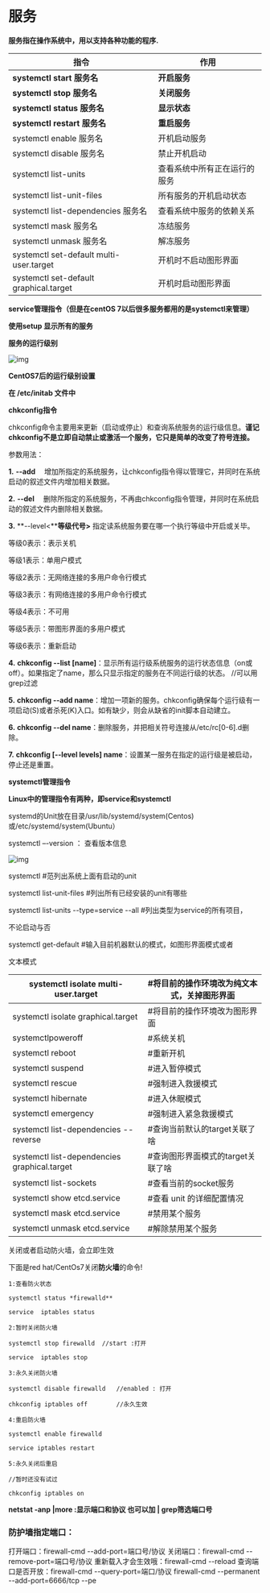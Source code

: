 # 服务

**服务指在操作系统中，用以支持各种功能的程序.**

| 指令                                     | 作用                         |
| ---------------------------------------- | ---------------------------- |
| **systemctl start** **服务名**           | **开启服务**                 |
| **systemctl stop** **服务名**            | **关闭服务**                 |
| **systemctl status** **服务名**          | **显示状态**                 |
| **systemctl restart** **服务名**         | **重启服务**                 |
| systemctl enable 服务名                  | 开机启动服务                 |
| systemctl disable 服务名                 | 禁止开机启动                 |
| systemctl list-units                     | 查看系统中所有正在运行的服务 |
| systemctl  list-unit-files               | 所有服务的开机启动状态       |
| systemctl list-dependencies 服务名       | 查看系统中服务的依赖关系     |
| systemctl mask 服务名                    | 冻结服务                     |
| systemctl unmask 服务名                  | 解冻服务                     |
| systemctl set-default  multi-user.target | 开机时不启动图形界面         |
| systemctl set-default  graphical.target  | 开机时启动图形界面           |

 

**service管理指令（但是在centOS 7以后很多服务都用的是systemctl来管理）**

**使用setup 显示所有的服务**

 

**服务的运行级别**

![img](https://s2.loli.net/2022/03/26/F5BY7LWxm4UnO1X.jpg)

**CentOS7后的运行级别设置**

**在 /etc/initab 文件中**

 

**chkconfig指令**

chkconfig命令主要用来更新（启动或停止）和查询系统服务的运行级信息。**谨记chkconfig不是立即自动禁止或激活一个服务，它只是简单的改变了符号连接。**

参数用法：

**1.**    **--add** 　增加所指定的系统服务，让chkconfig指令得以管理它，并同时在系统启动的叙述文件内增加相关数据。

**2.**    **--del** 　删除所指定的系统服务，不再由chkconfig指令管理，并同时在系统启动的叙述文件内删除相关数据。

**3.**    **--level<****等级代号>** 指定读系统服务要在哪一个执行等级中开启或关毕。

   等级0表示：表示关机

   等级1表示：单用户模式

   等级2表示：无网络连接的多用户命令行模式

   等级3表示：有网络连接的多用户命令行模式

   等级4表示：不可用

   等级5表示：带图形界面的多用户模式

   等级6表示：重新启动

**4.**    **chkconfig --list [name]**：显示所有运行级系统服务的运行状态信息（on或off）。如果指定了name，那么只显示指定的服务在不同运行级的状态。 //可以用grep过滤

**5.**    **chkconfig --add name**：增加一项新的服务。chkconfig确保每个运行级有一项启动(S)或者杀死(K)入口。如有缺少，则会从缺省的init脚本自动建立。

**6.**    **chkconfig --del name**：删除服务，并把相关符号连接从/etc/rc[0-6].d删除。

**7.**    **chkconfig [--level levels] name**：设置某一服务在指定的运行级是被启动，停止还是重置。



**systemctl管理指令**

**Linux中的管理指令有两种，即service和systemctl**

systemd的Unit放在目录/usr/lib/systemd/system(Centos)        或/etc/systemd/system(Ubuntu）

 systemctl –-version ： 查看版本信息

![img](https://s2.loli.net/2022/03/26/T2A5e6IQREUs3uk.jpg)

systemctl #范列出系统上面有启动的unit

systemctl list-unit-files #列出所有已经安装的unit有哪些

systemctl list-units --type=service --all #列出类型为service的所有项目，

不论启动与否

systemctl get-default #输入目前机器默认的模式，如图形界面模式或者

文本模式 

| systemctl isolate  multi-user.target          | #将目前的操作环境改为纯文本式，关掉图形界面 |
| --------------------------------------------- | ------------------------------------------- |
| systemctl isolate  graphical.target           | #将目前的操作环境改为图形界面               |
| systemctlpoweroff                             | #系统关机                                   |
| systemctl reboot                              | #重新开机                                   |
| systemctl suspend                             | #进入暂停模式                               |
| systemctl rescue                              | #强制进入救援模式                           |
| systemctl hibernate                           | #进入休眠模式                               |
| systemctl emergency                           | #强制进入紧急救援模式                       |
| systemctl list-dependencies  --reverse        | #查询当前默认的target关联了啥               |
| systemctl list-dependencies  graphical.target | #查询图形界面模式的target关联了啥           |
| systemctl list-sockets                        | #查看当前的socket服务                       |
| systemctl show etcd.service                   | #查看 unit 的详细配置情况                   |
| systemctl mask  etcd.service                  | #禁用某个服务                               |
| systemctl unmask  etcd.service                | #解除禁用某个服务                           |

 

关闭或者启动防火墙，会立即生效

下面是red hat/CentOs7关闭**防火墙**的命令!

```
1:查看防火状态

systemctl status *firewalld**

service  iptables status

2:暂时关闭防火墙

systemctl stop firewalld  //start :打开

service  iptables stop

3:永久关闭防火墙

systemctl disable firewalld   //enabled : 打开 

chkconfig iptables off        //永久生效

4:重启防火墙

systemctl enable firewalld

service iptables restart 

5:永久关闭后重启

//暂时还没有试过

chkconfig iptables on
```

 

**netstat -anp |more :显示端口和协议  也可以加 | grep筛选端口号**

### 防护墙指定端口：
打开端口：firewall-cmd  --add-port=端口号/协议
关闭端口：firewall-cmd  --remove-port=端口号/协议
重新载入才会生效哦：firewall-cmd --reload
查询端口是否开放：firewall-cmd --query-port=端口/协议
firewall-cmd --permanent --add-port=6666/tcp --pe

 